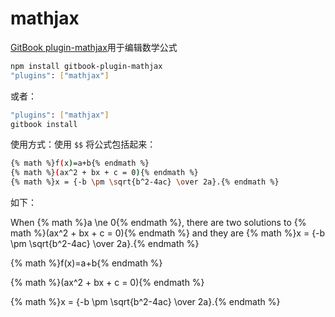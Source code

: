 # mathjax

[GitBook plugin-mathjax](https://github.com/GitbookIO/plugin-mathjax)用于编辑数学公式


```bash
npm install gitbook-plugin-mathjax
"plugins": ["mathjax"]
```

或者：

```bash
"plugins": ["mathjax"]
gitbook install
```


使用方式：使用 `$$` 将公式包括起来：

```bash
{% math %}f(x)=a+b{% endmath %}
{% math %}(ax^2 + bx + c = 0){% endmath %}
{% math %}x = {-b \pm \sqrt{b^2-4ac} \over 2a}.{% endmath %}
```

如下：

When {% math %}a \ne 0{% endmath %}, there are two solutions to {% math %}(ax^2 + bx + c = 0){% endmath %} and they are {% math %}x = {-b \pm \sqrt{b^2-4ac} \over 2a}.{% endmath %}

{% math %}f(x)=a+b{% endmath %}

{% math %}(ax^2 + bx + c = 0){% endmath %}

{% math %}x = {-b \pm \sqrt{b^2-4ac} \over 2a}.{% endmath %}

